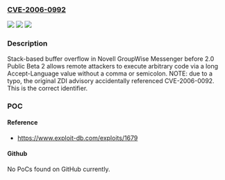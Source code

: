 ### [CVE-2006-0992](https://cve.mitre.org/cgi-bin/cvename.cgi?name=CVE-2006-0992)
![](https://img.shields.io/static/v1?label=Product&message=n%2Fa&color=blue)
![](https://img.shields.io/static/v1?label=Version&message=n%2Fa&color=blue)
![](https://img.shields.io/static/v1?label=Vulnerability&message=n%2Fa&color=brighgreen)

### Description

Stack-based buffer overflow in Novell GroupWise Messenger before 2.0 Public Beta 2 allows remote attackers to execute arbitrary code via a long Accept-Language value without a comma or semicolon.  NOTE: due to a typo, the original ZDI advisory accidentally referenced CVE-2006-0092.  This is the correct identifier.

### POC

#### Reference
- https://www.exploit-db.com/exploits/1679

#### Github
No PoCs found on GitHub currently.

